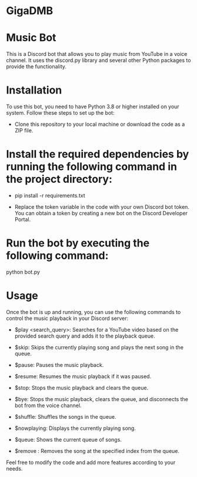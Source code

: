 # GigaDMB



# Music Bot

This is a Discord bot that allows you to play music from YouTube in a voice channel. It uses the discord.py library and several other Python packages to provide the functionality.

# Installation

To use this bot, you need to have Python 3.8 or higher installed on your system. Follow these steps to set up the bot:

- Clone this repository to your local machine or download the code as a ZIP file.

# Install the required dependencies by running the following command in the project directory:

- pip install -r requirements.txt

- Replace the token variable in the code with your own Discord bot token. You can obtain a token by creating a new bot on the Discord Developer Portal.

# Run the bot by executing the following command:

python bot.py


# Usage
Once the bot is up and running, you can use the following commands to control the music playback in your Discord server:

- $play <search_query>: Searches for a YouTube video based on the provided search query and adds it to the playback queue.

- $skip: Skips the currently playing song and plays the next song in the queue.

- $pause: Pauses the music playback.

- $resume: Resumes the music playback if it was paused.

- $stop: Stops the music playback and clears the queue.

- $bye: Stops the music playback, clears the queue, and disconnects the bot from the voice channel.

- $shuffle: Shuffles the songs in the queue.

- $nowplaying: Displays the currently playing song.

- $queue: Shows the current queue of songs.

- $remove <index>: Removes the song at the specified index from the queue.

 Feel free to modify the code and add more features according to your needs.
